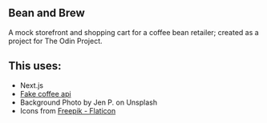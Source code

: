 ## Bean and Brew
A mock storefront and shopping cart for a coffee bean retailer; created as a project for The Odin Project.

## This uses:
* Next.js
* [Fake coffee api](https://fake-coffee-api.vercel.app/)
* Background Photo by Jen P. on Unsplash
* Icons from [Freepik - Flaticon](https://www.flaticon.com/free-icons)

